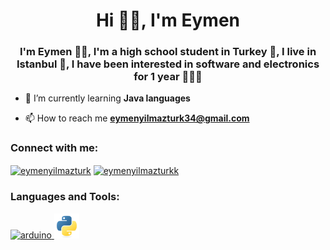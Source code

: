 <h1 align="center">Hi 👋🏻, I'm Eymen</h1>
<h3 align="center">I'm Eymen 👋🏻, I'm a high school student in Turkey 🏫, I live in Istanbul 🌆, I have been interested in software and electronics for 1 year 👨🏻‍💻</h3>

- 🌱 I’m currently learning **Java languages**

- 📫 How to reach me **eymenyilmazturk34@gmail.com**

<h3 align="left">Connect with me:</h3>
<p align="left">
<a href="https://twitter.com/eymenyilmazturk" target="blank"><img align="center" src="https://raw.githubusercontent.com/rahuldkjain/github-profile-readme-generator/master/src/images/icons/Social/twitter.svg" alt="eymenyilmazturk" height="30" width="40" /></a>
<a href="https://instagram.com/eymenyilmazturkk" target="blank"><img align="center" src="https://raw.githubusercontent.com/rahuldkjain/github-profile-readme-generator/master/src/images/icons/Social/instagram.svg" alt="eymenyilmazturkk" height="30" width="40" /></a>
</p>

<h3 align="left">Languages and Tools:</h3>
<p align="left"> <a href="https://www.arduino.cc/" target="_blank" rel="noreferrer"> <img src="https://cdn.worldvectorlogo.com/logos/arduino-1.svg" alt="arduino" width="40" height="40"/> </a> <a href="https://www.python.org" target="_blank" rel="noreferrer"> <img src="https://raw.githubusercontent.com/devicons/devicon/master/icons/python/python-original.svg" alt="python" width="40" height="40"/> </a> </p>
